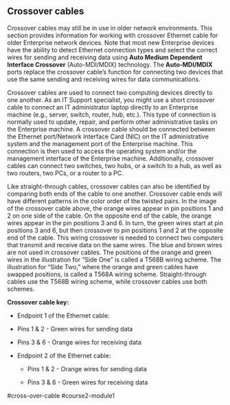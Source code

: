 
## Crossover cables

Crossover cables may still be in use in older network environments. This section provides information for working with crossover Ethernet cable for older Enterprise network devices. Note that most new Enterprise devices have the ability to detect Ethernet connection types and select the correct wires for sending and receiving data using **Auto Medium Dependent Interface Crossover** (Auto-MDI/MDIX) technology. The **Auto-MDI/MDIX** ports replace the crossover cable’s function for connecting two devices that use the same sending and receiving wires for data communications.   

Crossover cables are used to connect two computing devices directly to one another. As an IT Support specialist, you might use a short crossover cable to connect an IT administrator laptop directly to an Enterprise machine (e.g., server, switch, router, hub, etc.). This type of connection is normally used to update, repair, and perform other administrative tasks on the Enterprise machine. A crossover cable should be connected between the Ethernet port/Network Interface Card (NIC) on the IT administrative system and the management port of the Enterprise machine. This connection is then used to access the operating system and/or the management interface of the Enterprise machine. Additionally, crossover cables can connect two switches, two hubs, or a switch to a hub, as well as two routers, two PCs, or a router to a PC.  

Like straight-through cables, crossover cables can also be identified by comparing both ends of the cable to one another. Crossover cable ends will have different patterns in the color order of the twisted pairs. In the image of the crossover cable above, the orange wires appear in pin positions 1 and 2 on one side of the cable. On the opposite end of the cable, the orange wires appear in the pin positions 3 and 6. In turn, the green wires start at pin positions 3 and 6, but then crossover to pin positions 1 and 2 at the opposite end of the cable. This wiring crossover is needed to connect two computers that transmit and receive data on the same wires. The blue and brown wires are not used in crossover cables. The positions of the orange and green wires in the illustration for “Side One” is called a T568B wiring scheme. The illustration for “Side Two,” where the orange and green cables have swapped positions, is called a T568A wiring scheme. Straight-through cables use the T568B wiring scheme, while crossover cables use both schemes.

**Crossover cable key:**

-   Endpoint 1 of the Ethernet cable:
    

-   Pins 1 & 2 - Green wires for sending data
    
-   Pins 3 & 6 - Orange wires for receiving data 
    

-   Endpoint 2 of the Ethernet cable:
    
    -   Pins 1 & 2 - Orange wires for sending data
        
    -   Pins 3 & 6 - Green wires for receiving data

#cross-over-cable #course2-module1 